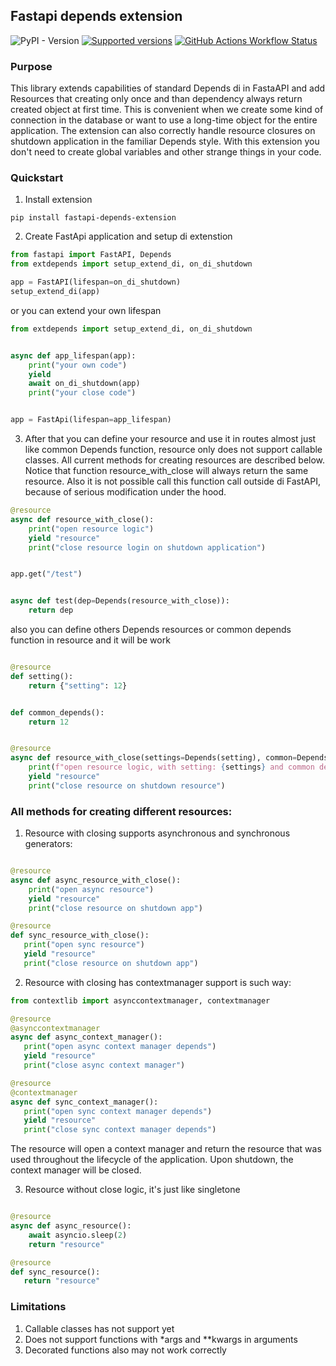 ## Fastapi depends extension

![PyPI - Version](https://img.shields.io/pypi/v/fastapi-depends-extension?color=green)
[![Supported versions](https://img.shields.io/pypi/pyversions/fastapi-depends-extension.svg)](https://pypi.python.org/pypi/fastapi-depends-extension)
[![GitHub Actions Workflow Status](https://img.shields.io/github/actions/workflow/status/didhat/fastapi-depends-ext/github-ci.yml)](https://github.com/reagento/dishka/actions)

### Purpose

This library extends capabilities of standard Depends di in FastaAPI and add Resources that creating only once and than
dependency always return created object at first time.
This is convenient when we create some kind of connection in the database or want to use a long-time object for the
entire application. The extension can also correctly handle resource closures on shutdown application in the familiar
Depends style. With this extension you don't need to create global variables and other strange things in your code.

### Quickstart

1. Install extension

```shell
pip install fastapi-depends-extension
```

2. Create FastApi application and setup di extenstion

```python
from fastapi import FastAPI, Depends
from extdepends import setup_extend_di, on_di_shutdown

app = FastAPI(lifespan=on_di_shutdown)
setup_extend_di(app)
```

or you can extend your own lifespan

```python
from extdepends import setup_extend_di, on_di_shutdown


async def app_lifespan(app):
    print("your own code")
    yield
    await on_di_shutdown(app)
    print("your close code")


app = FastApi(lifespan=app_lifespan)
```

3. After that you can define your resource and use it in routes almost just like common Depends function, resource only
   does not support callable classes. All current methods for creating resources are described below. Notice that
   function resource_with_close will always return the same resource. Also it is not possible call this function call
   outside di FastAPI, because of serious modification under the hood.

```python
@resource
async def resource_with_close():
    print("open resource logic")
    yield "resource"
    print("close resource login on shutdown application")


app.get("/test")


async def test(dep=Depends(resource_with_close)):
    return dep
```

also you can define others Depends resources or common depends function in resource and it will be work

```python

@resource
def setting():
    return {"setting": 12}


def common_depends():
    return 12


@resource
async def resource_with_close(settings=Depends(setting), common=Depends(common_depends)):
    print(f"open resource logic, with setting: {settings} and common depends {common}")
    yield "resource"
    print("close resource on shutdown resource")
```

### All methods for creating different resources:

1. Resource with closing supports asynchronous and synchronous generators:

```python

@resource
async def async_resource_with_close():
    print("open async resource")
    yield "resource"
    print("close resource on shutdown app")

@resource
def sync_resource_with_close():
   print("open sync resource")
   yield "resource"
   print("close resource on shutdown app")

```

2. Resource with closing has contextmanager support is such way:

```python
from contextlib import asynccontextmanager, contextmanager

@resource
@asynccontextmanager
async def async_context_manager():
   print("open async context manager depends")
   yield "resource"
   print("close async context manager")

@resource
@contextmanager
async def sync_context_manager():
   print("open sync context manager depends")
   yield "resource"
   print("close sync context manager depends")

```

The resource will open a context manager and return the resource that was used throughout the lifecycle of the application. Upon shutdown, the context manager will be closed.

3. Resource without close logic, it's just like singletone

```python

@resource
async def async_resource():
    await asyncio.sleep(2)
    return "resource"

@resource
def sync_resource():
   return "resource"
```


### Limitations

1. Callable classes has not support yet
2. Does not support functions with *args and **kwargs in arguments
3. Decorated functions also may not work correctly



